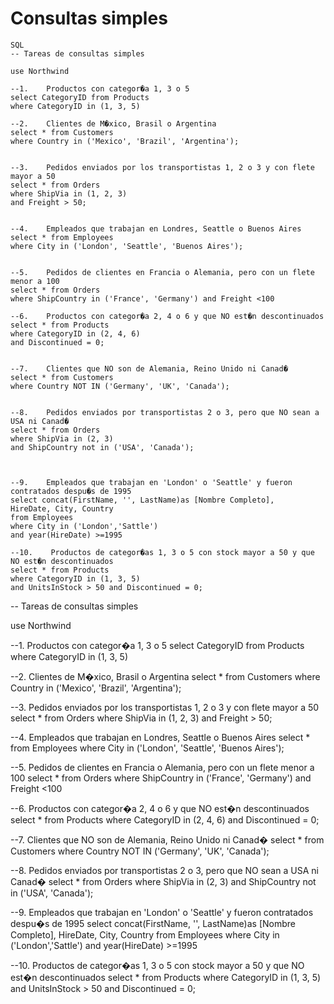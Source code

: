# Consultas simples
```
SQL
-- Tareas de consultas simples 

use Northwind

--1.    Productos con categor�a 1, 3 o 5
select CategoryID from Products
where CategoryID in (1, 3, 5)

--2.    Clientes de M�xico, Brasil o Argentina
select * from Customers
where Country in ('Mexico', 'Brazil', 'Argentina');


--3.    Pedidos enviados por los transportistas 1, 2 o 3 y con flete mayor a 50
select * from Orders 
where ShipVia in (1, 2, 3) 
and Freight > 50;


--4.    Empleados que trabajan en Londres, Seattle o Buenos Aires
select * from Employees 
where City in ('London', 'Seattle', 'Buenos Aires');


--5.    Pedidos de clientes en Francia o Alemania, pero con un flete menor a 100
select * from Orders
where ShipCountry in ('France', 'Germany') and Freight <100

--6.    Productos con categor�a 2, 4 o 6 y que NO est�n descontinuados
select * from Products 
where CategoryID in (2, 4, 6) 
and Discontinued = 0;


--7.    Clientes que NO son de Alemania, Reino Unido ni Canad�
select * from Customers 
where Country NOT IN ('Germany', 'UK', 'Canada');


--8.    Pedidos enviados por transportistas 2 o 3, pero que NO sean a USA ni Canad�
select * from Orders 
where ShipVia in (2, 3) 
and ShipCountry not in ('USA', 'Canada');



--9.    Empleados que trabajan en 'London' o 'Seattle' y fueron contratados despu�s de 1995
select concat(FirstName, '', LastName)as [Nombre Completo],
HireDate, City, Country
from Employees
where City in ('London','Sattle')
and year(HireDate) >=1995

--10.    Productos de categor�as 1, 3 o 5 con stock mayor a 50 y que NO est�n descontinuados
select * from Products 
where CategoryID in (1, 3, 5) 
and UnitsInStock > 50 and Discontinued = 0;
```
-- Tareas de consultas simples 

use Northwind

--1.    Productos con categor�a 1, 3 o 5
select CategoryID from Products
where CategoryID in (1, 3, 5)

--2.    Clientes de M�xico, Brasil o Argentina
select * from Customers
where Country in ('Mexico', 'Brazil', 'Argentina');


--3.    Pedidos enviados por los transportistas 1, 2 o 3 y con flete mayor a 50
select * from Orders 
where ShipVia in (1, 2, 3) 
and Freight > 50;


--4.    Empleados que trabajan en Londres, Seattle o Buenos Aires
select * from Employees 
where City in ('London', 'Seattle', 'Buenos Aires');


--5.    Pedidos de clientes en Francia o Alemania, pero con un flete menor a 100
select * from Orders
where ShipCountry in ('France', 'Germany') and Freight <100

--6.    Productos con categor�a 2, 4 o 6 y que NO est�n descontinuados
select * from Products 
where CategoryID in (2, 4, 6) 
and Discontinued = 0;


--7.    Clientes que NO son de Alemania, Reino Unido ni Canad�
select * from Customers 
where Country NOT IN ('Germany', 'UK', 'Canada');


--8.    Pedidos enviados por transportistas 2 o 3, pero que NO sean a USA ni Canad�
select * from Orders 
where ShipVia in (2, 3) 
and ShipCountry not in ('USA', 'Canada');



--9.    Empleados que trabajan en 'London' o 'Seattle' y fueron contratados despu�s de 1995
select concat(FirstName, '', LastName)as [Nombre Completo],
HireDate, City, Country
from Employees
where City in ('London','Sattle')
and year(HireDate) >=1995

--10.    Productos de categor�as 1, 3 o 5 con stock mayor a 50 y que NO est�n descontinuados
select * from Products 
where CategoryID in (1, 3, 5) 
and UnitsInStock > 50 and Discontinued = 0;